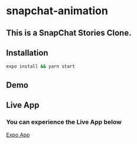 # snapchat-animation
## This is a SnapChat Stories Clone.  

## Installation


```bash
expo install && yarn start
```
## Demo


 
## Live App
### You can experience the Live App below
[Expo App](https://expo.dev/@talalnuman/snapchat)
